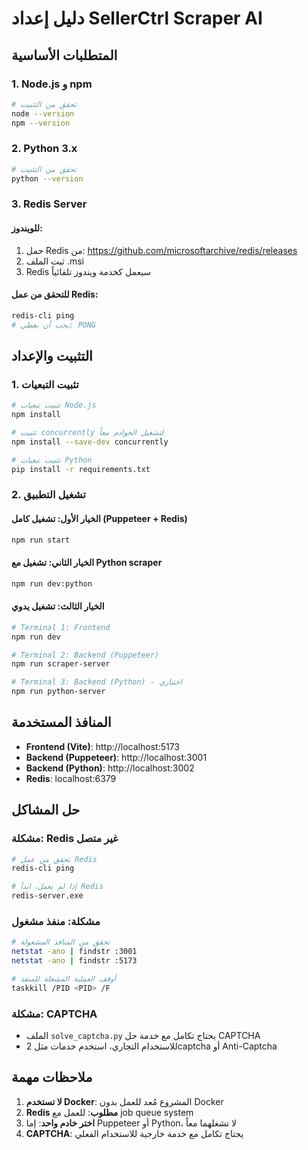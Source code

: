 # دليل إعداد SellerCtrl Scraper AI

## المتطلبات الأساسية

### 1. Node.js و npm
```bash
# تحقق من التثبيت
node --version
npm --version
```

### 2. Python 3.x
```bash
# تحقق من التثبيت
python --version
```

### 3. Redis Server
#### للويندوز:
1. حمل Redis من: https://github.com/microsoftarchive/redis/releases
2. ثبت الملف .msi
3. Redis سيعمل كخدمة ويندوز تلقائياً

#### للتحقق من عمل Redis:
```bash
redis-cli ping
# يجب أن يعطي: PONG
```

## التثبيت والإعداد

### 1. تثبيت التبعيات
```bash
# تثبيت تبعيات Node.js
npm install

# تثبيت concurrently لتشغيل الخوادم معاً
npm install --save-dev concurrently

# تثبيت تبعيات Python
pip install -r requirements.txt
```

### 2. تشغيل التطبيق

#### الخيار الأول: تشغيل كامل (Puppeteer + Redis)
```bash
npm run start
```

#### الخيار الثاني: تشغيل مع Python scraper
```bash
npm run dev:python
```

#### الخيار الثالث: تشغيل يدوي
```bash
# Terminal 1: Frontend
npm run dev

# Terminal 2: Backend (Puppeteer)
npm run scraper-server

# Terminal 3: Backend (Python) - اختياري
npm run python-server
```

## المنافذ المستخدمة

- **Frontend (Vite)**: http://localhost:5173
- **Backend (Puppeteer)**: http://localhost:3001
- **Backend (Python)**: http://localhost:3002
- **Redis**: localhost:6379

## حل المشاكل

### مشكلة: Redis غير متصل
```bash
# تحقق من عمل Redis
redis-cli ping

# إذا لم يعمل، ابدأ Redis
redis-server.exe
```

### مشكلة: منفذ مشغول
```bash
# تحقق من المنافذ المشغولة
netstat -ano | findstr :3001
netstat -ano | findstr :5173

# أوقف العملية المشغلة للمنفذ
taskkill /PID <PID> /F
```

### مشكلة: CAPTCHA
- الملف `solve_captcha.py` يحتاج تكامل مع خدمة حل CAPTCHA
- للاستخدام التجاري، استخدم خدمات مثل 2captcha أو Anti-Captcha

## ملاحظات مهمة

1. **لا تستخدم Docker**: المشروع مُعد للعمل بدون Docker
2. **Redis مطلوب**: للعمل مع job queue system
3. **اختر خادم واحد**: إما Puppeteer أو Python، لا تشغلهما معاً
4. **CAPTCHA**: يحتاج تكامل مع خدمة خارجية للاستخدام الفعلي 